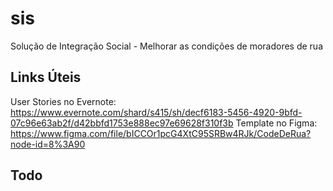 # sis
Solução de Integração Social - Melhorar as condições de moradores de rua

## Links Úteis
User Stories no Evernote: https://www.evernote.com/shard/s415/sh/decf6183-5456-4920-9bfd-07c96e63ab2f/d42bbfd1753e888ec97e69628f310f3b
Template no Figma: https://www.figma.com/file/bICCOr1pcG4XtC95SRBw4RJk/CodeDeRua?node-id=8%3A90

## Todo
